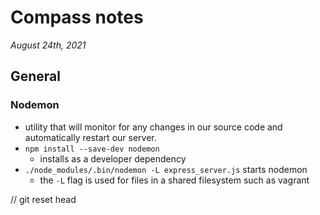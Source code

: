 # Compass notes
*August 24th, 2021*
## General
### Nodemon
  * utility that will monitor for any changes in our source code and automatically restart our server.
  * `npm install --save-dev nodemon`
    * installs as a developer dependency
  * `./node_modules/.bin/nodemon -L express_server.js` starts nodemon
    * the `-L` flag is used for files in a shared filesystem such as vagrant
  
  // git reset head